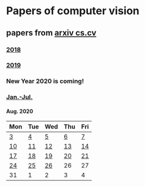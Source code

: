 # Papers of computer vision

## papers from [arxiv cs.cv](http://arxiv.org)
### [2018](2018.md)
### [2019](2019.md)

### New Year 2020 is coming!

### [Jan.-Jul.](2020.md)

 #### Aug. 2020
| Mon                           | Tue                           | Wed                           | Thu                           | Fri                           |
| ----------------------------- | ----------------------------- | ----------------------------- | ----------------------------- | ----------------------------- |
[3](2020/202008/20200803.md) | [4](2020/202008/20200804.md) | [5](2020/202008/20200805.md) | [6](2020/202008/20200806.md) | [7](2020/202008/20200807.md) |
[10](2020/202008/20200810.md) | [11](2020/202008/20200811.md) | [12](2020/202008/20200812.md) | [13](2020/202008/20200813.md) | [14](2020/202008/20200814.md) |
[17](2020/202008/20200817.md) | [18](2020/202008/20200818.md) | [19](2020/202008/20200819.md) | [20](2020/202008/20200820.md) | [21](2020/202008/20200821.md) |
[24](2020/202008/20200824.md) | [25](2020/202008/20200825.md) | [26](2020/202008/20200826.md) | 26 | 27 |
31 | 1| 2| 3| 4|
